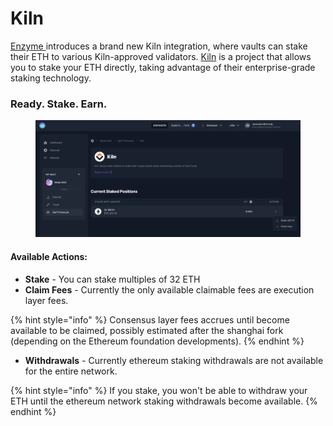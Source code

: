 # Kiln

[Enzyme ](https://app.enzyme.finance/dashboard/deposits)introduces a brand new Kiln integration, where vaults can stake their ETH to various Kiln-approved validators. [Kiln](https://www.kiln.fi/) is a project that allows you to stake your ETH directly, taking advantage of their enterprise-grade staking technology.

### Ready. Stake. Earn.

<figure><img src="../../../.gitbook/assets/Screenshot 2022-11-21 at 13.56.09.png" alt=""><figcaption></figcaption></figure>

#### Available Actions:

* **Stake** - You can stake multiples of 32 ETH
* **Claim Fees** - Currently the only available claimable fees are execution layer fees.

{% hint style="info" %}
Consensus layer fees accrues until become available to be claimed, possibly estimated after the shanghai fork (depending on the Ethereum foundation developments).
{% endhint %}

* **Withdrawals** - Currently ethereum staking withdrawals are not available for the entire network.

{% hint style="info" %}
If you stake, you won't be able to withdraw your ETH until the ethereum network staking withdrawals become available.
{% endhint %}
